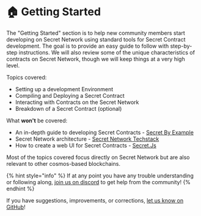 # 🏠 Getting Started

The "Getting Started" section is to help new community members start developing on Secret Network using standard tools for Secret Contract development. The goal is to provide an easy guide to follow with step-by-step instructions. We will also review some of the unique characteristics of contracts on Secret Network, though we will keep things at a very high level.

Topics covered:

* Setting up a development Environment
* Compiling and Deploying a Secret Contract
* Interacting with Contracts on the Secret Network
* Breakdown of a Secret Contract (optional)

What **won't** be covered:

* An in-depth guide to developing Secret Contracts - [Secret By Example](development/example-contracts/guides-tutorials.md)
* Secret Network architecture - [Secret Network Techstack](broken-reference)
* How to create a web UI for Secret Contracts - [Secret.Js](broken-reference)

Most of the topics covered focus directly on Secret Network but are also relevant to other cosmos-based blockchains.

{% hint style="info" %}
If at any point you have any trouble understanding or following along, [join us on discord](https://scrt.network/discord) to get help from the community!
{% endhint %}

If you have suggestions, improvements, or corrections, [let us know on GitHub](https://github.com/SecretFoundation/docs/issues)!
